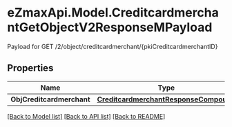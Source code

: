 # eZmaxApi.Model.CreditcardmerchantGetObjectV2ResponseMPayload
Payload for GET /2/object/creditcardmerchant/{pkiCreditcardmerchantID}

## Properties

Name | Type | Description | Notes
------------ | ------------- | ------------- | -------------
**ObjCreditcardmerchant** | [**CreditcardmerchantResponseCompound**](CreditcardmerchantResponseCompound.md) |  | 

[[Back to Model list]](../README.md#documentation-for-models) [[Back to API list]](../README.md#documentation-for-api-endpoints) [[Back to README]](../README.md)

